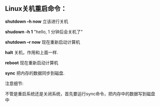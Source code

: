 ## Linux关机重启命令：

**shutdown –h now** 立该进行关机

**shudown -h 1** "hello, 1 分钟后会关机了"

**shutdown –r now**  现在重新启动计算机

**halt** 关机，作用和上面一样.

**reboot**  现在重新启动计算机

**sync** 把内存的数据同步到磁盘.

注意细节:

不管是重启系统还是关闭系统，首先要运行sync命令，把内存中的数据写到磁盘中

